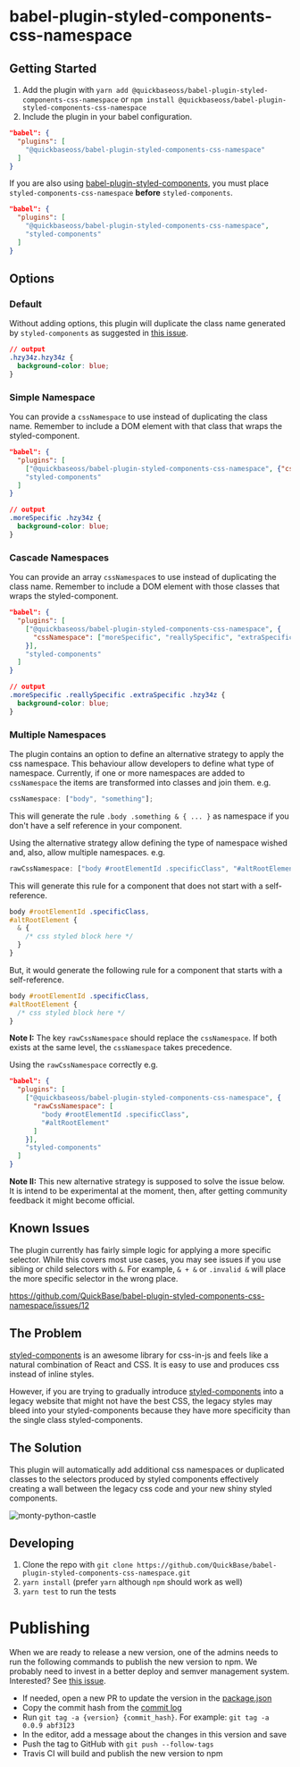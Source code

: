 # babel-plugin-styled-components-css-namespace

## Getting Started

1.  Add the plugin with `yarn add @quickbaseoss/babel-plugin-styled-components-css-namespace` or `npm install @quickbaseoss/babel-plugin-styled-components-css-namespace`
1.  Include the plugin in your babel configuration.

```json
"babel": {
  "plugins": [
    "@quickbaseoss/babel-plugin-styled-components-css-namespace"
  ]
}
```

If you are also using [babel-plugin-styled-components](https://github.com/styled-components/babel-plugin-styled-components), you must place `styled-components-css-namespace` **before** `styled-components`.

```json
"babel": {
  "plugins": [
    "@quickbaseoss/babel-plugin-styled-components-css-namespace",
    "styled-components"
  ]
}
```

## Options

### Default

Without adding options, this plugin will duplicate the class name generated by `styled-components` as suggested in [this issue](https://github.com/styled-components/styled-components/issues/613).

```css
// output
.hzy34z.hzy34z {
  background-color: blue;
}
```

### Simple Namespace

You can provide a `cssNamespace` to use instead of duplicating the class name. Remember to include a DOM element with that class that wraps the styled-component.

```json
"babel": {
  "plugins": [
    ["@quickbaseoss/babel-plugin-styled-components-css-namespace", {"cssNamespace": "moreSpecific"}],
    "styled-components"
  ]
}
```

```css
// output
.moreSpecific .hzy34z {
  background-color: blue;
}
```

### Cascade Namespaces

You can provide an array `cssNamespace`s to use instead of duplicating the class name. Remember to include a DOM element with those classes that wraps the styled-component.

```json
"babel": {
  "plugins": [
    ["@quickbaseoss/babel-plugin-styled-components-css-namespace", {
      "cssNamespace": ["moreSpecific", "reallySpecific", "extraSpecific"]
    }],
    "styled-components"
  ]
}
```

```css
// output
.moreSpecific .reallySpecific .extraSpecific .hzy34z {
  background-color: blue;
}
```

### Multiple Namespaces

The plugin contains an option to define an alternative strategy to apply the css namespace. This behaviour allow developers to define what type of namespace. Currently, if one or more namespaces are added to `cssNamespace` the items are transformed into classes and join them.
e.g.

```js
cssNamespace: ["body", "something"];
```

This will generate the rule `.body .something & { ... }` as namespace if you don't have a self reference in your component.

Using the alternative strategy allow defining the type of namespace wished and, also, allow multiple namespaces.
e.g.

```js
rawCssNamespace: ["body #rootElementId .specificClass", "#altRootElement"];
```

This will generate this rule for a component that does not start with a self-reference.

```css
body #rootElementId .specificClass,
#altRootElement {
  & {
    /* css styled block here */
  }
}
```

But, it would generate the following rule for a component that starts with a self-reference.

```css
body #rootElementId .specificClass,
#altRootElement {
  /* css styled block here */
}
```

**Note I:** The key `rawCssNamespace` should replace the `cssNamespace`. If both exists at the same level, the `cssNamespace` takes precedence.

Using the `rawCssNamespace` correctly e.g.

```json
"babel": {
  "plugins": [
    ["@quickbaseoss/babel-plugin-styled-components-css-namespace", {
      "rawCssNamespace": [
        "body #rootElementId .specificClass",
        "#altRootElement"
      ]
    }],
    "styled-components"
  ]
}
```

**Note II:** This new alternative strategy is supposed to solve the issue below. It is intend to be experimental at the moment, then, after getting community feedback it might become official.

## Known Issues

The plugin currently has fairly simple logic for applying a more specific selector. While this covers most use cases, you may see issues if you use sibling or child selectors with `&`. For example, `& + &` or `.invalid &` will place the more specific selector in the wrong place.

https://github.com/QuickBase/babel-plugin-styled-components-css-namespace/issues/12

## The Problem

[styled-components](https://github.com/QuickBase/styled-components) is an awesome library for css-in-js and feels like a natural combination of React and CSS. It is easy to use and produces css instead of inline styles.

However, if you are trying to gradually introduce [styled-components](https://github.com/QuickBase/styled-components) into a legacy website that might not have the best CSS, the legacy styles may bleed into your styled-components because they have more specificity than the single class styled-components.

## The Solution

This plugin will automatically add additional css namespaces or duplicated classes to the selectors produced by styled components effectively creating a wall between the legacy css code and your new shiny styled components.

![monty-python-castle](https://media.giphy.com/media/12TIvbgMTrGhhu/giphy.gif)

## Developing

1.  Clone the repo with `git clone https://github.com/QuickBase/babel-plugin-styled-components-css-namespace.git`
1.  `yarn install` (prefer `yarn` although `npm` should work as well)
1.  `yarn test` to run the tests

# Publishing

When we are ready to release a new version, one of the admins needs to run the following commands to publish the new version to npm.
We probably need to invest in a better deploy and semver management system. Interested? See [this issue](https://github.com/QuickBase/babel-plugin-styled-components-css-namespace/issues/9).

- If needed, open a new PR to update the version in the [package.json](https://github.com/QuickBase/babel-plugin-styled-components-css-namespace/blob/master/package.json)
- Copy the commit hash from the [commit log](https://github.com/QuickBase/babel-plugin-styled-components-css-namespace/commits/master)
- Run `git tag -a {version} {commit_hash}`. For example: `git tag -a 0.0.9 abf3123`
- In the editor, add a message about the changes in this version and save
- Push the tag to GitHub with `git push --follow-tags`
- Travis CI will build and publish the new version to npm
